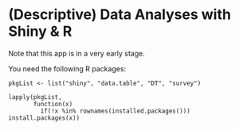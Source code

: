 # (Descriptive) Data Analyses with Shiny & R

Note that this app is in a very early stage.

You need the following R packages:


```
pkgList <- list("shiny", "data.table", "DT", "survey")
```

```{r}
lapply(pkgList,
       function(x) 
         if(!x %in% rownames(installed.packages())) install.packages(x))

```